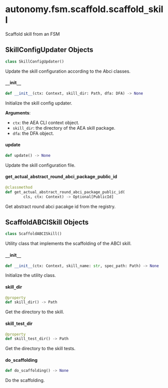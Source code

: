 <a id="autonomy.fsm.scaffold.scaffold_skill"></a>

# autonomy.fsm.scaffold.scaffold`_`skill

Scaffold skill from an FSM

<a id="autonomy.fsm.scaffold.scaffold_skill.SkillConfigUpdater"></a>

## SkillConfigUpdater Objects

```python
class SkillConfigUpdater()
```

Update the skill configuration according to the Abci classes.

<a id="autonomy.fsm.scaffold.scaffold_skill.SkillConfigUpdater.__init__"></a>

#### `__`init`__`

```python
def __init__(ctx: Context, skill_dir: Path, dfa: DFA) -> None
```

Initialize the skill config updater.

**Arguments**:

- `ctx`: the AEA CLI context object.
- `skill_dir`: the directory of the AEA skill package.
- `dfa`: the DFA object.

<a id="autonomy.fsm.scaffold.scaffold_skill.SkillConfigUpdater.update"></a>

#### update

```python
def update() -> None
```

Update the skill configuration file.

<a id="autonomy.fsm.scaffold.scaffold_skill.SkillConfigUpdater.get_actual_abstract_round_abci_package_public_id"></a>

#### get`_`actual`_`abstract`_`round`_`abci`_`package`_`public`_`id

```python
@classmethod
def get_actual_abstract_round_abci_package_public_id(
        cls, ctx: Context) -> Optional[PublicId]
```

Get abstract round abci pacakge id from the registry.

<a id="autonomy.fsm.scaffold.scaffold_skill.ScaffoldABCISkill"></a>

## ScaffoldABCISkill Objects

```python
class ScaffoldABCISkill()
```

Utility class that implements the scaffolding of the ABCI skill.

<a id="autonomy.fsm.scaffold.scaffold_skill.ScaffoldABCISkill.__init__"></a>

#### `__`init`__`

```python
def __init__(ctx: Context, skill_name: str, spec_path: Path) -> None
```

Initialize the utility class.

<a id="autonomy.fsm.scaffold.scaffold_skill.ScaffoldABCISkill.skill_dir"></a>

#### skill`_`dir

```python
@property
def skill_dir() -> Path
```

Get the directory to the skill.

<a id="autonomy.fsm.scaffold.scaffold_skill.ScaffoldABCISkill.skill_test_dir"></a>

#### skill`_`test`_`dir

```python
@property
def skill_test_dir() -> Path
```

Get the directory to the skill tests.

<a id="autonomy.fsm.scaffold.scaffold_skill.ScaffoldABCISkill.do_scaffolding"></a>

#### do`_`scaffolding

```python
def do_scaffolding() -> None
```

Do the scaffolding.

